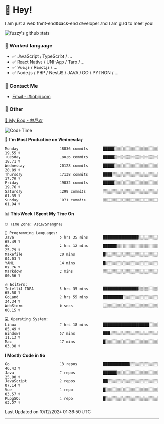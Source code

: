 # 👋 Hey!

I am just a web front-end&back-end developer and I am glad to meet you!

![fuzzy's github stats](https://github-readme-stats.vercel.app/api?username=JaydenForYou&&show_icons=true&&title_color=1abc9c&&icon_color=1abc9c)


### 📝 Worked language

- ✅ JavaScript / TypeScript / ...
- ✅ React Native / UNI-App / Taro / ...
- ✅ Vue.js / React.js / ...
- ✅ Node.js / PHP / NestJS / JAVA / GO / PYTHON / ...

### 📮 Contact Me

- [Email - i#iobiji.com](mailto:i@iobiji.com)


### 🤪 Other

[📌 My Blog - 林尽欢](https://iobiji.com)

<!--START_SECTION:waka-->
![Code Time](http://img.shields.io/badge/Code%20Time-1%2C307%20hrs%203%20mins-blue)

📅 **I'm Most Productive on Wednesday** 

```text
Monday                   18836 commits       █████░░░░░░░░░░░░░░░░░░░░   19.55 % 
Tuesday                  18026 commits       █████░░░░░░░░░░░░░░░░░░░░   18.71 % 
Wednesday                20128 commits       █████░░░░░░░░░░░░░░░░░░░░   20.89 % 
Thursday                 17138 commits       ████░░░░░░░░░░░░░░░░░░░░░   17.79 % 
Friday                   19032 commits       █████░░░░░░░░░░░░░░░░░░░░   19.76 % 
Saturday                 1299 commits        ░░░░░░░░░░░░░░░░░░░░░░░░░   01.35 % 
Sunday                   1871 commits        ░░░░░░░░░░░░░░░░░░░░░░░░░   01.94 % 
```


📊 **This Week I Spent My Time On** 

```text
🕑︎ Time Zone: Asia/Shanghai

💬 Programming Languages: 
Java                     5 hrs 35 mins       ████████████████░░░░░░░░░   65.49 % 
Go                       2 hrs 12 mins       ██████░░░░░░░░░░░░░░░░░░░   25.79 % 
Makefile                 20 mins             █░░░░░░░░░░░░░░░░░░░░░░░░   04.03 % 
YAML                     14 mins             █░░░░░░░░░░░░░░░░░░░░░░░░   02.76 % 
Markdown                 2 mins              ░░░░░░░░░░░░░░░░░░░░░░░░░   00.56 % 

🔥 Editors: 
IntelliJ IDEA            5 hrs 35 mins       ████████████████░░░░░░░░░   65.50 % 
GoLand                   2 hrs 55 mins       █████████░░░░░░░░░░░░░░░░   34.34 % 
WebStorm                 0 secs              ░░░░░░░░░░░░░░░░░░░░░░░░░   00.15 % 

💻 Operating System: 
Linux                    7 hrs 18 mins       █████████████████████░░░░   85.49 % 
Windows                  57 mins             ███░░░░░░░░░░░░░░░░░░░░░░   11.13 % 
Mac                      17 mins             █░░░░░░░░░░░░░░░░░░░░░░░░   03.38 % 
```

**I Mostly Code in Go** 

```text
Go                       13 repos            ████████████░░░░░░░░░░░░░   46.43 % 
Java                     7 repos             ██████░░░░░░░░░░░░░░░░░░░   25.00 % 
JavaScript               2 repos             ██░░░░░░░░░░░░░░░░░░░░░░░   07.14 % 
Vue                      1 repo              █░░░░░░░░░░░░░░░░░░░░░░░░   03.57 % 
PLpgSQL                  1 repo              █░░░░░░░░░░░░░░░░░░░░░░░░   03.57 % 
```




 Last Updated on 10/12/2024 01:36:50 UTC
<!--END_SECTION:waka-->
---
